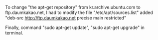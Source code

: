 To change "the apt-get repository" from kr.archive.ubuntu.com to ftp.daumkakao.net,
I had to modify the file "/etc/apt/sources.list"
added "deb-src http://ftp.daumkakao.net precise main restricted"

Finally, command "sudo apt-get update", "sudo apt-get upgrade" in terminal.
